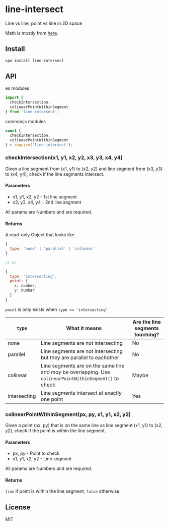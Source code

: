 # line-intersect

Line vs line, point vs line in 2D space

Math is mostly from [here](https://web.archive.org/web/20060808212243/http://local.wasp.uwa.edu.au/~pbourke/geometry/lineline2d).

## Install

```bash
npm install line-intersect
```

## API

es modules

```js
import {
  checkIntersection,
  colinearPointWithinSegment
} from 'line-intersect';
```

commonjs modules

```js
const {
  checkIntersection,
  colinearPointWithinSegment
} = require('line-intersect');
```

### checkIntersection(x1, y1, x2, y2, x3, y3, x4, y4)

Given a line segment from (x1, y1) to (x2, y2) and line segment from (x3, y3) to (x4, y4), check if the line segments intersect.

#### Parameters

- x1, y1, x2, y2 - 1st line segment
- x3, y3, x4, y4 - 2nd line segment

All params are Numbers and are required.

#### Returns

A read-only Object that looks like

```js
{
  type: 'none' | 'parallel' | 'colinear'
}

// or

{
  type: 'intersecting',
  point: {
    x: number,
    y: number
  }
}
```

`point` is only exists when `type == 'intersecting'`

| `type` | What it means | Are the line segments touching? |
|-----------------|-----------------------------------------------------------------------|----|
| none          | Line segments are not intersecting                                  | No |
| parallel      | Line segments are not intersecting but they are parallel to eachother | No |
| colinear      | Line segments are on the same line and *may* be overlapping. Use `colinearPointWithinSegment()` to check | Maybe |
| intersecting  | Line segments intersect at exactly one point | Yes |

### colinearPointWithinSegment(px, py, x1, y1, x2, y2)

Given a point (px, py) that is on the same line as line segment (x1, y1) to (x2, y2), check if the point is within the line segment.

#### Parameters

- px, py - Point to check
- x1, y1, x2, y2 - Line segment

All params are Numbers and are required.

#### Returns

`true` if point is within the line segment, `false` otherwise.

## License

MIT

